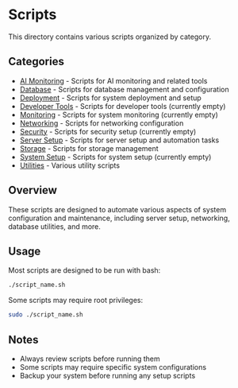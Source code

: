 # Scripts

This directory contains various scripts organized by category.

## Categories

- [AI Monitoring](ai_monitoring/) - Scripts for AI monitoring and related tools
- [Database](database/) - Scripts for database management and configuration
- [Deployment](deployment/) - Scripts for system deployment and setup
- [Developer Tools](developer_tools/) - Scripts for developer tools (currently empty)
- [Monitoring](monitoring/) - Scripts for system monitoring (currently empty)
- [Networking](networking/) - Scripts for networking configuration
- [Security](security/) - Scripts for security setup (currently empty)
- [Server Setup](server_setup/) - Scripts for server setup and automation tasks
- [Storage](storage/) - Scripts for storage management
- [System Setup](system_setup/) - Scripts for system setup (currently empty)
- [Utilities](utilities/) - Various utility scripts

## Overview

These scripts are designed to automate various aspects of system configuration and maintenance, including server setup, networking, database utilities, and more.

## Usage

Most scripts are designed to be run with bash:
```bash
./script_name.sh
```

Some scripts may require root privileges:
```bash
sudo ./script_name.sh
```

## Notes

- Always review scripts before running them
- Some scripts may require specific system configurations
- Backup your system before running any setup scripts
